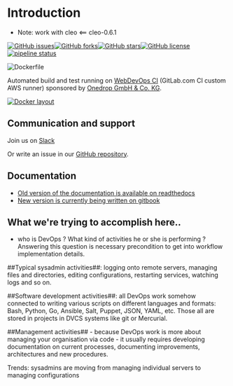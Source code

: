 # Introduction

* Note: work with cleo <== cleo-0.6.1

[![GitHub issues](https://img.shields.io/github/issues/webdevops/Dockerfile.svg)](https://github.com/webdevops/Dockerfile/issues)[![GitHub forks](https://img.shields.io/github/forks/webdevops/Dockerfile.svg)](https://github.com/webdevops/Dockerfile/network)[![GitHub stars](https://img.shields.io/github/stars/webdevops/Dockerfile.svg)](https://github.com/webdevops/Dockerfile/stargazers)[![GitHub license](https://img.shields.io/github/license/webdevops/Dockerfile.svg)](https://github.com/webdevops/Dockerfile/blob/master/LICENSE)
[![pipeline status](https://gitlab.com/webdevops/autobuild/badges/master/pipeline.svg)](https://gitlab.com/webdevops/autobuild/commits/master)

![Dockerfile](https://static.webdevops.io/dockerfile.svg)

Automated build and test running on [WebDevOps CI](https://gitlab.com/webdevops/autobuild/) \(GitLab.com CI custom AWS runner\) sponsored by [Onedrop GmbH & Co. KG](https://1drop.de).

[![Docker layout](documentation/gitbook/.gitbook/assets/docker-image-layout.gv.png)](https://github.com/webdevops/Dockerfile/tree/511a870fa90fe53da5c63a95b4254f6980e6d3d2/documentation/docs/resources/images/docker-image-layout.gv.png)

## Communication and support

Join us on [Slack](https://webdevops.io/slack/)

Or write an issue in our [GitHub repository](https://github.com/webdevops/Dockerfile/issues).

## Documentation

* [Old version of the documentation is available on readthedocs](https://dockerfile.readthedocs.io/)
* [New version is currently being written on gitbook](https://webdevops.gitbook.io/dockerfile)


## What we're trying to accomplish here..

* who is DevOps ? What kind of activities he or she is performing ? Answering this question is necessary precondition to get into workflow implementation details.

##Typical sysadmin activities##: logging onto remote servers, managing files and directories, editing configurations, restarting services, watching logs and so on.

##Software development activities##: all DevOps work somehow connected to writing various scripts on different languages and formats: Bash, Python, Go, Ansible, Salt, Puppet, JSON, YAML, etc. Those all are stored in projects in DVCS systems like git or Mercurial.

##Management activities## - because DevOps work is more about managing your organisation via code - it usually requires developing documentation on current processes, documenting improvements, architectures and new procedures.

Trends:
sysadmins are moving from managing individual servers to managing configurations


